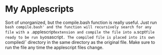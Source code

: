 # My Applescripts

Sort of unorganized, but the compile.bash function is really useful. Just run `bash compile.bash' and the function will recursively search for any file with a `.applescript` extension and compile the file into a `.scpt` file ready to be run by `osascript`. The compiled file is placed into its own `compiled/` directory in the same directory as the original file. Make sure to run the file any time the applescript files change. 
